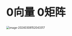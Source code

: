 # 0向量 0矩阵

<img src="https://cvp.oss-cn-shanghai.aliyuncs.com/picgo/202403081520517.png" alt="image-20240308152043317" style="zoom:50%;" />